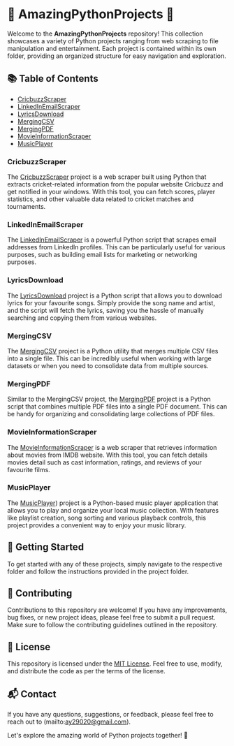 # 🚀 AmazingPythonProjects 🐍

Welcome to the **AmazingPythonProjects** repository! This collection showcases a variety of Python projects ranging from web scraping to file manipulation and entertainment. Each project is contained within its own folder, providing an organized structure for easy navigation and exploration.

## 📚 Table of Contents

- [CricbuzzScraper](#cricbuzzscraper)
- [LinkedInEmailScraper](#linkedinemailscraper)
- [LyricsDownload](#lyricsdownload)
- [MergingCSV](#mergingcsv)
- [MergingPDF](#mergingpdf)
- [MovieInformationScraper](#movieinformationscraper)
- [MusicPlayer](#musicplayer)

### CricbuzzScraper

The [CricbuzzScraper](https://github.com/Abhishek-yadv/AmazingPythonProjects/tree/master/CricbuzzScrapper) project is a web scraper built using Python that extracts cricket-related information from the popular website Cricbuzz and get notified in your windows. With this tool, you can fetch scores, player statistics, and other valuable data related to cricket matches and tournaments.

### LinkedInEmailScraper

The [LinkedInEmailScraper](https://github.com/Abhishek-yadv/AmazingPythonProjects/tree/master/LinkedInEmailScraper) is a powerful Python script that scrapes email addresses from LinkedIn profiles. This can be particularly useful for various purposes, such as building email lists for marketing or networking purposes.

### LyricsDownload

The [LyricsDownload](https://github.com/Abhishek-yadv/AmazingPythonProjects/tree/master/LyricsDownload) project is a Python script that allows you to download lyrics for your favourite songs. Simply provide the song name and artist, and the script will fetch the lyrics, saving you the hassle of manually searching and copying them from various websites.

### MergingCSV

The [MergingCSV](link_to_mergingcsv_folder) project is a Python utility that merges multiple CSV files into a single file. This can be incredibly useful when working with large datasets or when you need to consolidate data from multiple sources.

### MergingPDF

Similar to the MergingCSV project, the [MergingPDF](https://github.com/Abhishek-yadv/AmazingPythonProjects/tree/master/MergingCSV) project is a Python script that combines multiple PDF files into a single PDF document. This can be handy for organizing and consolidating large collections of PDF files.

### MovieInformationScraper

The [MovieInformationScraper](https://github.com/Abhishek-yadv/AmazingPythonProjects/tree/master/MovieInformationScraper) is a web scraper that retrieves information about movies from IMDB website. With this tool, you can fetch details movies detail such as cast information, ratings, and reviews of your favourite films.

### MusicPlayer

The [MusicPlayer](https://github.com/Abhishek-yadv/AmazingPythonProjects/tree/master/MusicPlayer)) project is a Python-based music player application that allows you to play and organize your local music collection. With features like playlist creation, song sorting and various playback controls, this project provides a convenient way to enjoy your music library.

## 🚀 Getting Started

To get started with any of these projects, simply navigate to the respective folder and follow the instructions provided in the project folder.

## 🤝 Contributing

Contributions to this repository are welcome! If you have any improvements, bug fixes, or new project ideas, please feel free to submit a pull request. Make sure to follow the contributing guidelines outlined in the repository.

## 📝 License

This repository is licensed under the [MIT License](link_to_license_file). Feel free to use, modify, and distribute the code as per the terms of the license.

## 📬 Contact

If you have any questions, suggestions, or feedback, please feel free to reach out to (mailto:ay29020@gmail.com).

Let's explore the amazing world of Python projects together! 🎉
